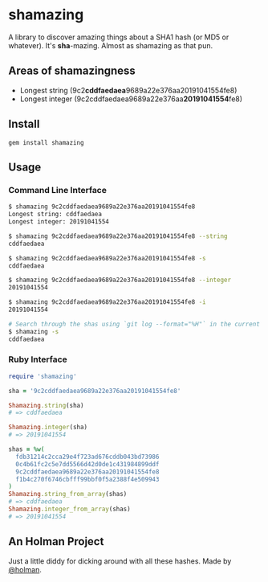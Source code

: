 # shamazing

A library to discover amazing things about a SHA1 hash (or MD5 or whatever).
It's **sha**-mazing. Almost as shamazing as that pun.

## Areas of shamazingness

- Longest string (9c2**cddfaedaea**9689a22e376aa20191041554fe8)
- Longest integer (9c2cddfaedaea9689a22e376aa**20191041554**fe8)

## Install

    gem install shamazing

## Usage

### Command Line Interface

```sh
$ shamazing 9c2cddfaedaea9689a22e376aa20191041554fe8
Longest string: cddfaedaea
Longest integer: 20191041554

$ shamazing 9c2cddfaedaea9689a22e376aa20191041554fe8 --string
cddfaedaea

$ shamazing 9c2cddfaedaea9689a22e376aa20191041554fe8 -s
cddfaedaea

$ shamazing 9c2cddfaedaea9689a22e376aa20191041554fe8 --integer
20191041554

$ shamazing 9c2cddfaedaea9689a22e376aa20191041554fe8 -i
20191041554

# Search through the shas using `git log --format="%H"` in the current directory.
$ shamazing -s
cddfaedaea
```

### Ruby Interface

```ruby
require 'shamazing'

sha = '9c2cddfaedaea9689a22e376aa20191041554fe8'

Shamazing.string(sha)
# => cddfaedaea

Shamazing.integer(sha)
# => 20191041554

shas = %w(
  fdb31214c2cca29e4f723ad676cddb043bd73986
  0c4b61fc2c5e7dd5566d42d0de1c431984899ddf
  9c2cddfaedaea9689a22e376aa20191041554fe8
  f1b4c270f6746cbfff99bbf0f5a2388f4e509943
)
Shamazing.string_from_array(shas)
# => cddfaedaea
Shamazing.integer_from_array(shas)
# => 20191041554
```

## An Holman Project

Just a little diddy for dicking around with all these hashes. Made by
[@holman](https://twitter.com/holman).
